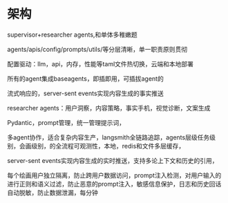 # 架构
supervisor+researcher agents,和单体多稚嫩题

agents/apis/config/prompts/utils/等分层清晰，单一职责原则贯彻

配置驱动：llm，api，内存，性能等taml文件热切换，云端和本地部署

所有的agent集成baseagents，即插即用，可插拔agent的

流式响应的，server-sent events实现内容生成的事实推送

researcher agents：用户洞察，内容策略，事实手机，视觉诊断，文案生成

Pydantic，prompt管理，统一管理提示词，

多agent协作，适合复杂内容生产，langsmith全链路追踪，agents层级任务级别，会画级别，的全流程可观测性，本地，redis和文件多层缓存，

server-sent events实现内容生成的实时推送，支持多论上下文和历史的引用，


每个绘画用户独立隔离，防止跨用户数据访问，prompt注入检测，对用户输入的进行正则和语义过滤，防止恶意的prompt注入，敏感信息保护，日志和历史回话自动脱敏，防止数据泄漏，每分钟
